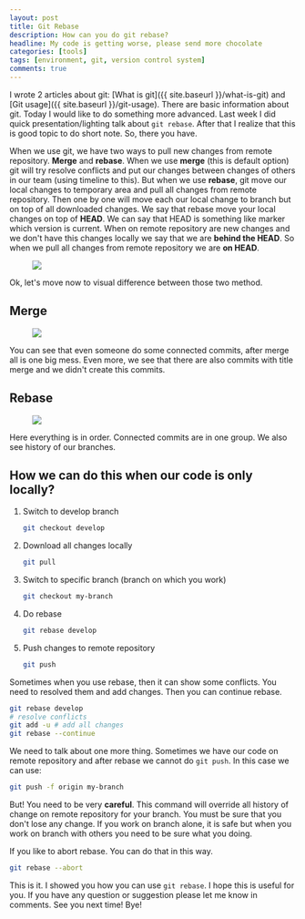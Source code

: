 ```yaml
---
layout: post
title: Git Rebase
description: How can you do git rebase?
headline: My code is getting worse, please send more chocolate
categories: [tools]
tags: [environment, git, version control system]
comments: true
---
```


I wrote 2 articles about git: [What is git]({{ site.baseurl }}/what-is-git) and [Git usage]({{ site.baseurl }}/git-usage). There are basic information about git. Today I would like to do something more advanced. Last week I did quick presentation/lighting talk about `git rebase`. After that I realize that this is good topic to do short note. So, there you have.

When we use git, we have two ways to pull new changes from remote repository. **Merge** and **rebase**. When we use **merge** (this is default option) git will try resolve conflicts and put our changes between changes of others in our team (using timeline to this). But when we use **rebase**, git move our local changes to temporary area and pull all changes from remote repository. Then one by one will move each our local change to branch but on top of all downloaded changes. We say that rebase move your local changes on top of **HEAD**. We can say that HEAD is something like marker which version is current. When on remote repository are new changes and we don't have this changes locally we say that we are **behind the HEAD**. So when we pull all changes from remote repository we are **on HEAD**.

<figure>
  <a href="{{ site.baseurl_root }}/images/git-rebase/rebase-diagram.png"><img src="{{ site.baseurl_root }}/images/git-rebase/rebase-diagram.png"></a>
</figure>

Ok, let's move now to visual difference between those two method.

## Merge

<figure>
  <a href="{{ site.baseurl_root }}/images/git-rebase/merge.png"><img src="{{ site.baseurl_root }}/images/git-rebase/merge.png"></a>
</figure>

You can see that even someone do some connected commits, after merge all is one big mess. Even more, we see that there are also commits with title merge and we didn't create this commits.

## Rebase

<figure>
  <a href="{{ site.baseurl_root }}/images/git-rebase/rebase.png"><img src="{{ site.baseurl_root }}/images/git-rebase/rebase.png"></a>
</figure>

Here everything is in order. Connected commits are in one group. We also see history of our branches.

## How we can do this when our code is only locally?

1. Switch to develop branch

    ```bash
    git checkout develop
    ```

2. Download all changes locally

    ```bash
    git pull
    ```

3. Switch to specific branch (branch on which you work)

    ```bash
    git checkout my-branch
    ```

4. Do rebase

    ```bash
    git rebase develop
    ```

5. Push changes to remote repository

    ```bash
    git push
    ```

Sometimes when you use rebase, then it can show some conflicts. You need to resolved them and add changes. Then you can continue rebase.

```bash
git rebase develop
# resolve conflicts
git add -u # add all changes
git rebase --continue
```

We need to talk about one more thing. Sometimes we have our code on remote repository and after rebase we cannot do `git push`. In this case we can use:

```bash
git push -f origin my-branch
```
But! You need to be very **careful**. This command will override all history of change on remote repository for your branch. You must be sure that you don't lose any change. If you work on branch alone, it is safe but when you work on branch with others you need to be sure what you doing.

If you like to abort rebase. You can do that in this way.

```bash
git rebase --abort
```

This is it. I showed you how you can use `git rebase`. I hope this is useful for you. If you have any question or suggestion please let me know in comments. See you next time! Bye!
